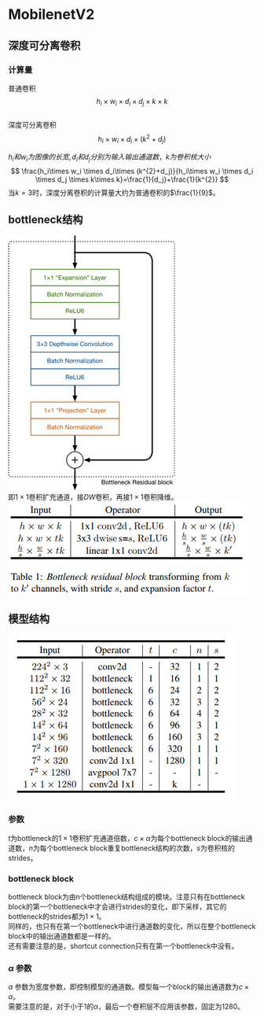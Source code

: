 # MobilenetV2
## 深度可分离卷积
### 计算量
普通卷积
$$
    h_i\times w_i \times d_i \times d_j \times k\times k
$$    
深度可分离卷积
$$
    h_i\times w_i \times d_i\times (k^{2}+d_j)
$$

$h_i和w_i为图像的长宽,d_i和d_j分别为输入输出通道数，k为卷积核大小$
$$
    \frac{h_i\times w_i \times d_i\times (k^{2}+d_j)}{h_i\times w_i \times d_i \times d_j \times k\times k}=\frac{1}{d_j}+\frac{1}{k^{2}}
$$
当$k=3$时，深度分离卷积的计算量大约为普通卷积的$\frac{1}{9}$。
## bottleneck结构
![图 1](../images/e2df719b34773e50256cfefb3065d8e0b1e931973d11bd630bb202635e260e22.png)  
即$1\times 1$卷积扩充通道，接$DW$卷积，再接$1\times 1$卷积降维。    
![图 2](../images/633b44a9b67e216ee8afcf5e13ef390f51260e9b6d0786421208ed3aab8d99c8.png)  
## 模型结构
![图 3](../images/f83c1cf2ed097b767e97a3c8bb889cb70f41b0f4c70a550e1459b2644f68928b.png)  
### 参数
$t$为bottleneck的$1\times 1$卷积扩充通道倍数，$c \times \alpha$为每个bottleneck block的输出通道数，$n$为每个bottleneck block重复bottleneck结构的次数，$s$为卷积核的strides。
### bottleneck block
bottleneck block为由n个bottleneck结构组成的模块。注意只有在bottleneck block的第一个bottleneck中才会进行strides的变化，即下采样，其它的bottleneck的strides都为$1 \times 1$。     
同样的，也只有在第一个bottleneck中进行通道数的变化，所以在整个bottleneck block中的输出通道数都是一样的。    
还有需要注意的是，shortcut connection只有在第一个bottleneck中没有。     
### $\alpha$ 参数
$\alpha$ 参数为宽度参数，即控制模型的通道数。模型每一个block的输出通道数为$c \times \alpha$。   
需要注意的是，对于小于1的$\alpha$，最后一个卷积层不应用该参数，固定为1280。
### 


















